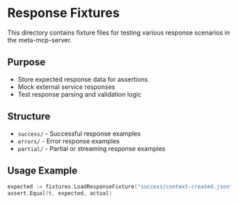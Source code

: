 # Response Fixtures

This directory contains fixture files for testing various response scenarios in the meta-mcp-server.

## Purpose
- Store expected response data for assertions
- Mock external service responses
- Test response parsing and validation logic

## Structure
- `success/` - Successful response examples
- `errors/` - Error response examples
- `partial/` - Partial or streaming response examples

## Usage Example
```go
expected := fixtures.LoadResponseFixture("success/context-created.json")
assert.Equal(t, expected, actual)
```